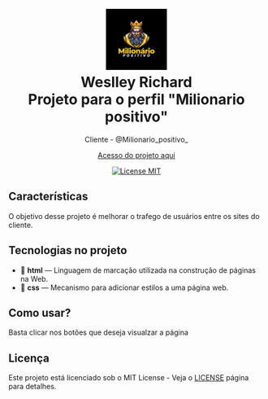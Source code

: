 
<h1 align="center">
<br>
  <img src="style/avatar.png" alt="" width="120">
<br>
   Weslley Richard
<br>
  Projeto para o perfil "Milionario positivo"
</h1>
<p align="center">Cliente - @Milionario_positivo_</p>
<p align="center"><a href="https://weslleyrichardi.github.io/DevLinks-Milionario_Positivo/">Acesso do projeto aqui</a></p>
<p align="center">
  <a href="https://opensource.org/licenses/MIT">
    <img src="https://img.shields.io/badge/License-MIT-blue.svg" alt="License MIT">
  </a>
</p>

## Características
O objetivo desse projeto é melhorar o trafego de usuários entre os sites do cliente.
## Tecnologias no projeto
- 📌 **html** — Linguagem de marcação utilizada na construção de páginas na Web.
- 📌 **css** — Mecanismo para adicionar estilos a uma página web.

## Como usar?

Basta clicar nos botões que deseja visualzar a página 
<br>

## Licença

Este projeto está licenciado sob o MIT License - Veja o [LICENSE](https://opensource.org/licenses/MIT) página para detalhes.
